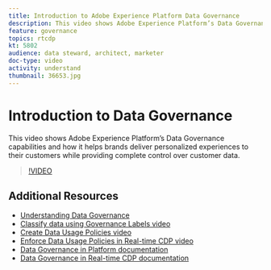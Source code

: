 ```yaml
---
title: Introduction to Adobe Experience Platform Data Governance
description: This video shows Adobe Experience Platform’s Data Governance capabilities and how it helps brands deliver personalized experiences to their customers while providing complete control over customer data.
feature: governance
topics: rtcdp
kt: 5802
audience: data steward, architect, marketer
doc-type: video
activity: understand
thumbnail: 36653.jpg
---
```


# Introduction to Data Governance

This video shows Adobe Experience Platform’s Data Governance capabilities and how it helps brands deliver personalized experiences to their customers while providing complete control over customer data.

>[!VIDEO](https://video.tv.adobe.com/v/36653?quality=12&learn=on)

## Additional Resources

* [Understanding Data Governance](understanding-data-governance.md)
* [Classify data using Governance Labels video](classify-data-using-governance-labels.md)
* [Create Data Usage Policies video](create-data-usage-policies.md)
* [Enforce Data Usage Policies in Real-time CDP video](enforce-data-usage-policies-in-real-time-cdp.md)
* [Data Governance in Platform documentation](https://docs.adobe.com/content/help/en/experience-platform/data-governance/home.html)
* [Data Governance in Real-time CDP documentation](https://docs.adobe.com/content/help/en/experience-platform/rtcdp/privacy/data-governance-overview.html)

